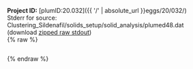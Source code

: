 **Project ID:** [plumID:20.032]({{ '/' | absolute_url }}eggs/20/032/)  
Stderr for source:  Clustering_Sildenafil/solids_setup/solid_analysis/plumed48.dat   
(download [zipped raw stdout](plumed48.dat.plumed_master.stdout.txt.zip))  
{% raw %}
<pre>
</pre>
{% endraw %}
